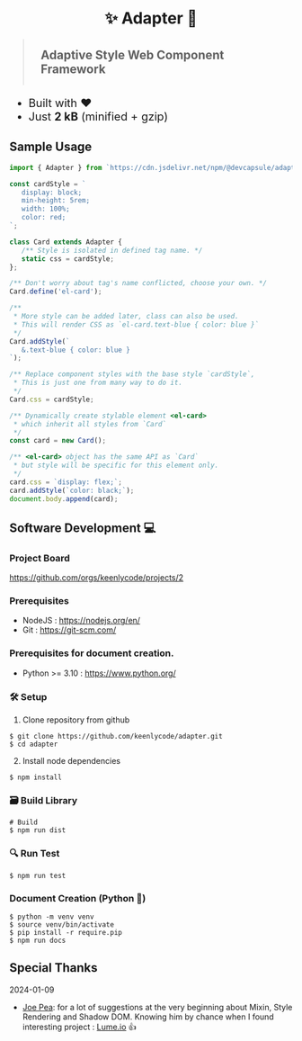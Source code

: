 <h1 style="text-align: center">✨ Adapter 🎉</h1>

> <h2 style="margin-top: 0; padding: 1rem;">
> Adaptive Style Web Component Framework
> </h2>

<ul style="font-size: 1.25rem;">
   <li>Built with ❤️</li>
   <li>Just <strong>2 kB</strong> (minified + gzip)</li>
</ul>

## Sample Usage
```js
import { Adapter } from `https://cdn.jsdelivr.net/npm/@devcapsule/adapter/+esm`;

const cardStyle = `
   display: block;
   min-height: 5rem;
   width: 100%;
   color: red;
`;

class Card extends Adapter {
   /** Style is isolated in defined tag name. */
   static css = cardStyle;
};

/** Don't worry about tag's name conflicted, choose your own. */
Card.define('el-card');

/**
 * More style can be added later, class can also be used.
 * This will render CSS as `el-card.text-blue { color: blue }`
 */
Card.addStyle(`
   &.text-blue { color: blue }
`);

/** Replace component styles with the base style `cardStyle`,
 * This is just one from many way to do it.
 */
Card.css = cardStyle;

/** Dynamically create stylable element <el-card>
 * which inherit all styles from `Card`
 */
const card = new Card();

/** <el-card> object has the same API as `Card`
 * but style will be specific for this element only.
 */
card.css = `display: flex;`;
card.addStyle(`color: black;`);
document.body.append(card);
```

## Software Development 💻

### Project Board
https://github.com/orgs/keenlycode/projects/2

### Prerequisites
- NodeJS : https://nodejs.org/en/
- Git : https://git-scm.com/

### Prerequisites for document creation.
- Python >= 3.10 : https://www.python.org/

### 🛠️ Setup
1. Clone repository from github
```shell
$ git clone https://github.com/keenlycode/adapter.git
$ cd adapter
```

2. Install node dependencies
```shell
$ npm install
```

### 🗃️ Build Library
```shell
# Build
$ npm run dist
```

### 🔍 Run Test
```shell
$ npm run test
```

### Document Creation (Python 🐍)
```shell
$ python -m venv venv
$ source venv/bin/activate
$ pip install -r require.pip
$ npm run docs
```

## Special Thanks
2024-01-09
- [Joe Pea](https://github.com/trusktr): for a lot of suggestions
  at the very beginning about Mixin, Style Rendering and Shadow DOM.
  Knowing him by chance when I found interesting project : [Lume.io](https://lume.io) 👍️
  
<div style="min-height: 20vh;"></div>